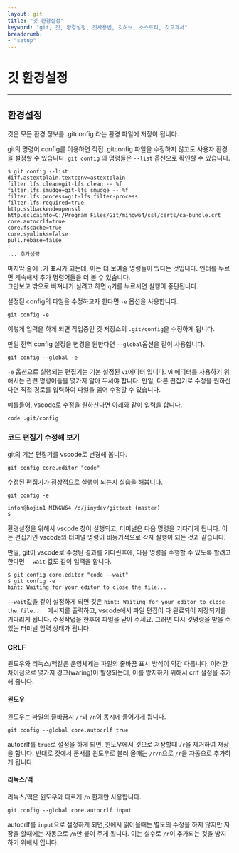 ```yaml
---
layout: git
title: "깃 환경설정"
keyword: "git, 깃, 환경설정, 깃사용법, 깃허브, 소스트리, 깃교과서"
breadcrumb:
- "setup"
---
```


# 깃 환경설정
---


## 환경설정
깃은 모든 환경 정보를 .gitconfig 라는 환경 파일에 저장이 됩니다.

git의 명령어 config를 이용하면 직접 .gitconfig 파일을 수정하지 않고도 사용자 환경을 설정할 수 있습니다.
`git config` 의 명령들은 `--list` 옵션으로 확인할 수 있습니다.

```
$ git config --list
diff.astextplain.textconv=astextplain
filter.lfs.clean=git-lfs clean -- %f
filter.lfs.smudge=git-lfs smudge -- %f
filter.lfs.process=git-lfs filter-process
filter.lfs.required=true
http.sslbackend=openssl
http.sslcainfo=C:/Program Files/Git/mingw64/ssl/certs/ca-bundle.crt
core.autocrlf=true
core.fscache=true
core.symlinks=false
pull.rebase=false
:
... 추가생략
```

마지막 줄에 `:`가 표시가 되는데, 이는 더 보여줄 명령들이 있다는 것입니다.
엔터를 누르면 계속해서 추가 명령어들을 더 볼 수 있습니다.  
그만보고 밖으로 빠져나가 실려고 하면 `q`키를 누르시면 실행이 중단됩니다.

설정된 config의 파일을 수정하고자 한다면 `-e` 옵션을 사용합니다.

```
git config -e
```

이렇게 입력을 하게 되면 작업중인 깃 저장소의 `.git/config`을 수정하게 됩니다.

만일 전역 config 설정을 변경을 원한다면 `--global`옵션을 같이 사용합니다.

```
git config --global -e
```

`-e` 옵션으로 실행되는 편집기는 기본 설정된 `vi`에디터 입니다. vi 에디터를 사용하기 위해서는 관련 명령어들을 몇가지 알아 두셔야 합니다. 만일, 다른 편집기로 수정을 원하신다면 직접 경로를 입력하여 파일을 읽어 수정할 수 있습니다.

예를들어, vscode로 수정을 원하신다면 아래와 같이 입력을 합니다.
```
code .git/config
```


### 코드 편집기 수정해 보기

git의 기본 편집기를 vscode로 변경해 봅니다.

```
git config core.editor "code"
```

수정된 편집기가 정상적으로 실행이 되는지 실습을 해봅니다.

```
git config -e

infoh@hojin1 MINGW64 /d/jinydev/gittext (master)
$ 
```

환경설정을 위해서 vscode 창이 실행되고, 터미널은 다음 명령을 기다리게 됩니다.
이는 편집기인 vscode와 터미널 명령이 비동기적으로 각자 실행이 되는 것과 같습니다.

만일, git이 vscode로 수정된 결과를 기다린후에, 다음 명령을 수행할 수 있도록 할려고 한다면 `--wait` 값도 같이 입력을 합니다.

```
$ git config core.editor "code --wait"
$ git config -e
hint: Waiting for your editor to close the file... 
```

`--wait`값을 같이 설정하게 되면 깃은 `hint: Waiting for your editor to close the file... ` 메시지를 출력하고, vscode에서 파일 편집이 다 완료되어 저장되기를 기다리게 됩니다. 수정작업을 한후에 파일을 닫아 주세요. 그러면 다시 깃명령을 받을 수 있는 터미널 입력 상태가 됩니다.


### CRLF
윈도우와 리눅스/맥같은 운영체제는 파일의 줄바꿈 표시 방식이 약간 다릅니다. 이러한 차이점으로 몇가지 경고(waring)이 발생되는데,
이를 방지하기 위해서 crlf 설정을 추가해 줍니다.



#### 윈도우
윈도우는 파일의 줄바꿈시 `/r`과 `/n`이 동시에 들어가게 됩니다.

```
git config --global core.autocrlf true
```

autocrlf를 `true`로 설정을 하게 되면, 윈도우에서 깃으로 저장할때 `/r`을 제거하여 저장을 합니다.
반대로 깃에서 문서를 윈도우로 불러 올때는 `/r/n`으로 `/r`을 자동으로 추가하게 됩니다.

#### 리눅스/맥
리눅스/맥은 윈도우와 다르게 `/n` 한개만 사용합니다.

```
git config --global core.autocrlf input
```
autocrlf를 `input`으로 설정하게 되면,깃에서 읽어올때는 별도의 수정을 하지 않지만 저장을 할때에는 자동으로 `/n`만 붙여 주게 됩니다.
이는 실수로 `/r`이 추가되는 것을 방지하기 위해서 입니다.


